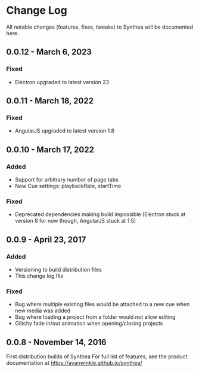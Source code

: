 # Change Log
All notable changes (features, fixes, tweaks) to Synthea will be documented here.

## 0.0.12 - March 6, 2023
### Fixed
- Electron upgraded to latest version 23

## 0.0.11 - March 18, 2022
### Fixed
- AngularJS upgraded to latest version 1.8 

## 0.0.10 - March 17, 2022
### Added
- Support for arbitrary number of page tabs
- New Cue settings: playbackRate, startTime
### Fixed
- Deprecated dependencies making build impossible (Electron stuck at version 8 for now though, AngularJS stuck at 1.5)

## 0.0.9 - April 23, 2017
### Added
- Versioning to build distribution files
- This change log file
### Fixed
- Bug where multiple existing files would be attached to a new cue when new media was added
- Bug where loading a project from a folder would not allow editing
- Glitchy fade in/out animation when opening/closing projects

## 0.0.8 - November 14, 2016
First distribution builds of Synthea
For full list of features, see the product documentation at https://avanwinkle.github.io/synthea/

